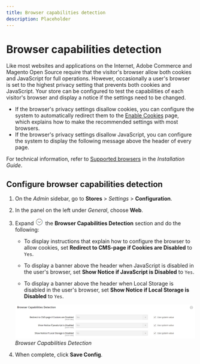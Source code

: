 ```yaml
---
title: Browser capabilities detection
description: Placeholder
---
```

# Browser capabilities detection

Like most websites and applications on the Internet, Adobe Commerce and Magento Open Source require that the visitor's browser allow both cookies and JavaScript for full operations. However, occasionally a user's browser is set to the highest privacy setting that prevents both cookies and JavaScript. Your store can be configured to test the capabilities of each visitor's browser and display a notice if the settings need to be changed.

- If the browser's privacy settings disallow cookies, you can configure the system to automatically redirect them to the [Enable Cookies](../content-design/pages.md#enable-cookies) page, which explains how to make the recommended settings with most browsers.
- If the browser's privacy settings disallow JavaScript, you can configure the system to display the following message above the header of every page.

For technical information, refer to [Supported browsers](https://experienceleague.adobe.com/docs/commerce-operations/installation-guide/system-requirements.html#supported-browsers) in the _Installation Guide_.

## Configure browser capabilities detection

1. On the _Admin_ sidebar, go to **Stores** > _Settings_ > **Configuration**.

1. In the panel on the left under _General_, choose **Web**.

1. Expand ![Expansion selector](../assets/icon-display-expand.png) the **Browser Capabilities Detection** section and do the following:

   - To display instructions that explain how to configure the browser to allow cookies, set **Redirect to CMS-page if Cookies are Disabled** to `Yes`.

   - To display a banner above the header when JavaScript is disabled in the user's browser, set **Show Notice if JavaScript is Disabled** to `Yes`.

   - To display a banner above the header when Local Storage is disabled in the user's browser, set **Show Notice if Local Storage is Disabled** to `Yes`.

    ![General configuration - web browser capabilities detection](../configuration-reference/general/assets/web-browser-capabilities-detection.png)<!-- zoom -->
    _Browser Capabilities Detection_

1. When complete, click **Save Config**.
